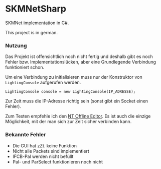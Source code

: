 # SKMNetSharp
SKMNet implementation in C#.

This project is in german.

### Nutzung
Das Projekt ist offensichtlich noch nicht fertig und deshalb gibt es noch Fehler bzw. Implementationslücken,
aber eine Grundlegende Verbindung funktioniert schon.

Um eine Verbindung zu initialisieren muss nur der Konstruktor von `LightingConsole` aufgerufen werden.
```
LightingConsole console = new LightingConsole(IP_ADRESSE);
```
Zur Zeit muss die IP-Adresse richtig sein (sonst gibt ein Socket einen Fehler).

Zum Testen empfehle ich den [NT Offline Editor](https://www.etcconnect.com/Products/Consoles/Legacy/Focus-NTX/Software.aspx).
Es ist auch die einzige Möglichkeit, mit der man sich zur Zeit sicher verbinden kann.

### Bekannte Fehler

- Die GUI hat zZt. keine Funktion
- Nicht alle Packets sind implementiert
- IFCB-Pal werden nicht befüllt
- Pal- und ParSelect funktionieren noch nicht
